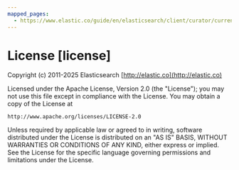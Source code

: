 ```yaml
---
mapped_pages:
  - https://www.elastic.co/guide/en/elasticsearch/client/curator/current/license.html
---
```


# License [license]

Copyright (c) 2011-2025 Elasticsearch [http://elastic.co](http://elastic.co)

Licensed under the Apache License, Version 2.0 (the "License"); you may not use this file except in compliance with the License. You may obtain a copy of the License at

```
http://www.apache.org/licenses/LICENSE-2.0
```
Unless required by applicable law or agreed to in writing, software distributed under the License is distributed on an "AS IS" BASIS, WITHOUT WARRANTIES OR CONDITIONS OF ANY KIND, either express or implied. See the License for the specific language governing permissions and limitations under the License.


